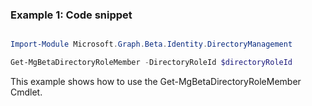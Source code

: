 ### Example 1: Code snippet

```powershell

Import-Module Microsoft.Graph.Beta.Identity.DirectoryManagement

Get-MgBetaDirectoryRoleMember -DirectoryRoleId $directoryRoleId

```
This example shows how to use the Get-MgBetaDirectoryRoleMember Cmdlet.

